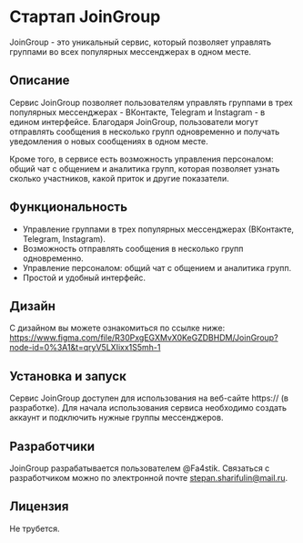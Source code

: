 # Стартап JoinGroup

JoinGroup - это уникальный сервис, который позволяет управлять группами во всех популярных мессенджерах в одном месте.

## Описание

Сервис JoinGroup позволяет пользователям управлять группами в трех популярных мессенджерах - ВКонтакте, Telegram и Instagram - в едином интерфейсе. Благодаря JoinGroup, пользователи могут отправлять сообщения в несколько групп одновременно и получать уведомления о новых сообщениях в одном месте.

Кроме того, в сервисе есть возможность управления персоналом: общий чат с общением и аналитика групп, которая позволяет узнать сколько участников, какой приток и другие показатели.

## Функциональность

- Управление группами в трех популярных мессенджерах (ВКонтакте, Telegram, Instagram).
- Возможность отправлять сообщения в несколько групп одновременно.
- Управление персоналом: общий чат с общением и аналитика групп.
- Простой и удобный интерфейс.

## Дизайн
С дизайном вы можете ознакомиться по ссылке ниже:
https://www.figma.com/file/R30PxgEGXMvX0KeGZDBHDM/JoinGroup?node-id=0%3A1&t=qryV5LXIixx1S5mh-1

## Установка и запуск

Сервис JoinGroup доступен для использования на веб-сайте https:// (в разработке). Для начала использования сервиса необходимо создать аккаунт и подключить нужные группы мессенджеров.

## Разработчики

JoinGroup разрабатывается пользователем @Fa4stik. Связаться с разработчиком можно по электронной почте stepan.sharifulin@mail.ru.

## Лицензия

Не трубется.
